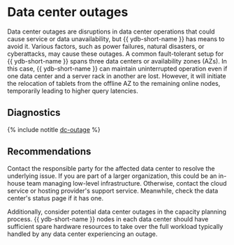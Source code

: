 # Data center outages

Data center outages are disruptions in data center operations that could cause service or data unavailability, but {{ ydb-short-name }} has means to avoid it. Various factors, such as power failures, natural disasters, or cyberattacks, may cause these outages. A common fault-tolerant setup for {{ ydb-short-name }} spans three data centers or availability zones (AZs). In this case, {{ ydb-short-name }} can maintain uninterrupted operation even if one data center and a server rack in another are lost. However, it will initiate the relocation of tablets from the offline AZ to the remaining online nodes, temporarily leading to higher query latencies.

## Diagnostics

<!-- The include is added to allow partial overrides in overlays  -->
{% include notitle [dc-outage](_includes/dc-outage.md) %}

## Recommendations

Contact the responsible party for the affected data center to resolve the underlying issue. If you are part of a larger organization, this could be an in-house team managing low-level infrastructure. Otherwise, contact the cloud service or hosting provider's support service. Meanwhile, check the data center's status page if it has one.

Additionally, consider potential data center outages in the capacity planning process. {{ ydb-short-name }} nodes in each data center should have sufficient spare hardware resources to take over the full workload typically handled by any data center experiencing an outage.
